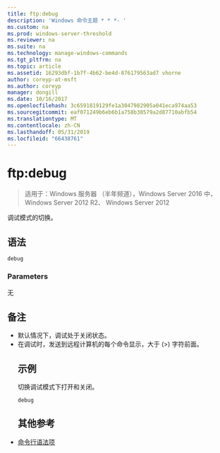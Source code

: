 ```yaml
---
title: ftp:debug
description: 'Windows 命令主题 * * *- '
ms.custom: na
ms.prod: windows-server-threshold
ms.reviewer: na
ms.suite: na
ms.technology: manage-windows-commands
ms.tgt_pltfrm: na
ms.topic: article
ms.assetid: 16293dbf-1b7f-4b62-be4d-876179563ad7 vhorne
author: coreyp-at-msft
ms.author: coreyp
manager: dongill
ms.date: 10/16/2017
ms.openlocfilehash: 3c6591819129fe1a3047982905a041eca974aa53
ms.sourcegitcommit: eaf071249b6eb6b1a758b38579a2d87710abfb54
ms.translationtype: MT
ms.contentlocale: zh-CN
ms.lasthandoff: 05/31/2019
ms.locfileid: "66438761"
---
```

# <a name="ftpdebug"></a>ftp:debug

>适用于：Windows 服务器 （半年频道），Windows Server 2016 中，Windows Server 2012 R2、 Windows Server 2012

调试模式的切换。   
## <a name="syntax"></a>语法  
```  
debug  
```  
### <a name="parameters"></a>Parameters  
无  
## <a name="remarks"></a>备注  
- 默认情况下，调试处于关闭状态。  
- 在调试时，发送到远程计算机的每个命令显示，大于 (>) 字符前面。  
  ## <a name="BKMK_Examples"></a>示例  
  切换调试模式下打开和关闭。  
  ```  
  debug  
  ```  
  ## <a name="additional-references"></a>其他参考  
- [命令行语法项](command-line-syntax-key.md)  
